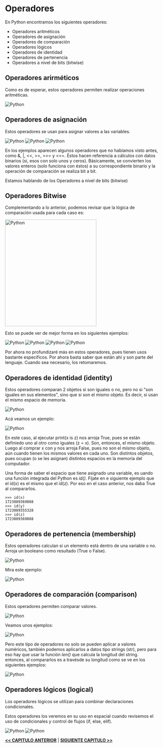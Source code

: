 # Operadores

En Python encontramos los siguientes operadores:

- Operadores aritméticos
- Operadores de asignación
- Operadores de comparación
- Operadores lógicos
- Operadores de identidad
- Operadores de pertenencia
- Operadores a nivel de bits (bitwise)


## Operadores arirméticos

Como es de esperar, estos operadores permiten realizar operaciones aritméticas.

<img src="../img/arithmetic_operators.png" alt="Python" title="Operadores aritméticos" />


## Operadores de asignación

Estos operadores se usan para asignar valores a las variables.

<img src="../img/assignment_operators1.png" alt="Python" title="Operadores aritméticos" />
<img src="../img/assignment_operators2.png" alt="Python" title="Operadores aritméticos" />
<img src="../img/assignment_operators3.png" alt="Python" title="Operadores aritméticos" />

En los ejemplos aparecen algunos operadores que no habíamos visto antes, como &, |, <<, >>, >>= y <<=. Éstos hacen referencia a cálculos con datos binarios (si, esos con solo unos y ceros). Básicamente, se convierten los valores enteros (solo funciona con éstos) a su correspondiente binario y la operación de comparación se realiza bit a bit. 

Estamos hablando de los Operadores a nivel de bits (bitwise)


## Operadores Bitwise

Complementando a lo anterior, podemos revisar que la lógica de comparación usada para cada caso es:

<img src="../img/bitwise1.png" alt="Python" title="Operadores bitwise" width="300" height="350" />

Esto se puede ver de mejor forma en los siguientes ejemplos:

<img src="../img/bitwise2.png" alt="Python" title="Operadores bitwise" />
<img src="../img/bitwise3.png" alt="Python" title="Operadores bitwise" />
<img src="../img/bitwise4.png" alt="Python" title="Operadores bitwise" />
<img src="../img/bitwise5.png" alt="Python" title="Operadores bitwise" />

Por ahora no profundizaré más en estos operadores, pues tienen usos bastante específicos. Por ahora basta saber que están ahí y son parte del lenguaje. Cuando sea necesario, los retomaremos.


## Operadores de identidad (identity)

Estos operadores comparan 2 objetos si son iguales o no, pero no si "son iguales en sus elementos", sino que si son el mismo objeto. Es decir, si usan el mismo espacio de memoria. 

<img src="../img/identity_operators.png" alt="Python" title="Operadores de identidad" />

Acá veamos un ejemplo:

<img src="../img/identity_operators2.png" alt="Python" title="Operadores de identidad" />

En este caso, al ejecutar print(x is z) nos arroja True, pues se están definiedo uno al otro como iguales (z = x). Son, entonces, el mismo objeto.
Luego al comprar x con y nos arroja False, pues no son el mismo objeto, aún cuando tienen los mismos valores en cada uno. Son distintos objetos, pues ocupan (o se les asignan) distintos espacios en la memoria del computador. 

Una forma de saber el espacio que tiene asignado una variable, es uando una función integrada del Python es *id()*. Fíjate en e siguiente ejemplo que el id(x) es el mismo que el id(z). Por eso en el caso anterior, nos daba True al compararlos.

```
>>> id(x)
1723089369088
>>> id(y)
1723089355328
>>> id(z)
1723089369088
```


## Operadores de pertenencia (membership)

Estos operadores calculan si un elemento está dentro de una variable o no. Arroja un booleano como resultado (True o False).

<img src="../img/membership_operators.png" alt="Python" title="Operadores de pertenencia" />

Mira este ejemplo:

<img src="../img/membership_operators2.png" alt="Python" title="Operadores de pertenencia" />


## Operadores de comparación (comparison)

Estos operadores permiten comparar valores.

<img src="../img/comparison_operators.png" alt="Python" title="Operadores de comparación" />

Veamos unos ejemplos:

<img src="../img/comparison_operators2.png" alt="Python" title="Operadores de comparación" />

Pero este tipo de operadores no solo se pueden aplicar a valores numéricos, también podemos aplicarlos a datos tipo strings (str), pero para eso hay que usar la función *len()* que calcula la longitud del string. entonces, al compararlos es a travésde su longitud como se ve en los siguientes ejemplos:

<img src="../img/comparison_operators3.png" alt="Python" title="Operadores de comparación" />


## Operadores lógicos (logical)

Los operadores lógicos se utilizan para combinar declaraciones condicionales.

Estos operadores los veremos en su uso en espacial cuando revisemos el uso de condicionales y control de flujos (if, else, elif).

<img src="../img/logical_operators.png" alt="Python" title="Operadores lógicos" />

<img src="../img/logical_operators2.png" alt="Python" title="Operadores lógicos" />



[**<< CAPITULO ANTERIOR**](https://github.com/paulovillarroel/aprendiendo_python/blob/main/06_variables_funciones/06_variables_funciones.md) | [**SIGUIENTE CAPITULO >>**](https://github.com/paulovillarroel/aprendiendo_python/blob/main/08_comentarios/08_comentarios.md)